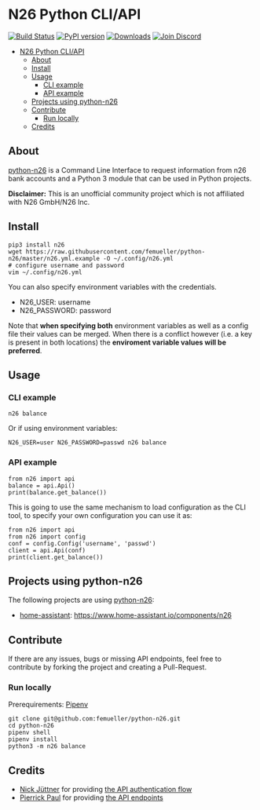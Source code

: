 # N26 Python CLI/API
[![Build Status](https://travis-ci.org/femueller/python-n26.svg?branch=master)](https://travis-ci.org/femueller/python-n26)
[![PyPI version](https://badge.fury.io/py/n26.svg)](https://badge.fury.io/py/n26)
[![Downloads](https://img.shields.io/pypi/dm/n26.svg)](https://img.shields.io/pypi/dm/n26.svg)
[![Join Discord](https://img.shields.io/badge/Discord-Join-7289DA.svg)](https://discord.gg/u7fEzS)

- [N26 Python CLI/API](#n26-python-cliapi)
  - [About](#about)
  - [Install](#install)
  - [Usage](#usage)
    - [CLI example](#cli-example)
    - [API example](#api-example)
  - [Projects using python-n26](#projects-using-python-n26)
  - [Contribute](#contribute)
    - [Run locally](#run-locally)
  - [Credits](#credits)

## About
[python-n26](https://github.com/femueller/python-n26) is a Command Line Interface to request information from n26 bank accounts and a Python 3 module that can be used in Python projects.

**Disclaimer:** This is an unofficial community project which is not affiliated with N26 GmbH/N26 Inc.

## Install

    pip3 install n26
    wget https://raw.githubusercontent.com/femueller/python-n26/master/n26.yml.example -O ~/.config/n26.yml
    # configure username and password
    vim ~/.config/n26.yml

You can also specify environment variables with the credentials.

- N26_USER: username
- N26_PASSWORD: password

Note that **when specifying both** environment variables as well as a config file their values can be merged.
When there is a conflict however (i.e. a key is present in both locations) the **enviroment variable values will be preferred**.

## Usage

### CLI example
    n26 balance

Or if using environment variables:

    N26_USER=user N26_PASSWORD=passwd n26 balance

### API example
    from n26 import api
    balance = api.Api()
    print(balance.get_balance())

This is going to use the same mechanism to load configuration as the CLI tool, to specify your own configuration you can use it as:

    from n26 import api
    from n26 import config
    conf = config.Config('username', 'passwd')
    client = api.Api(conf)
    print(client.get_balance())

## Projects using python-n26

The following projects are using [python-n26](https://github.com/femueller/python-n26):

* [home-assistant](https://github.com/home-assistant/home-assistant/tree/dev/homeassistant/components/n26): https://www.home-assistant.io/components/n26

## Contribute
If there are any issues, bugs or missing API endpoints, feel free to contribute by forking the project and creating a Pull-Request.

### Run locally

Prerequirements: [Pipenv](https://pipenv.readthedocs.io/)

    git clone git@github.com:femueller/python-n26.git
    cd python-n26
    pipenv shell
    pipenv install
    python3 -m n26 balance

## Credits
* [Nick Jüttner](https://github.com/njuettner) for providing [the API authentication flow](https://github.com/njuettner/alexa/blob/master/n26/app.py)
* [Pierrick Paul](https://github.com/PierrickP/) for providing [the API endpoints](https://github.com/PierrickP/n26/blob/develop/lib/api.js)
